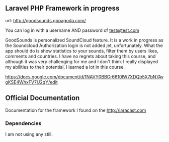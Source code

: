 ## Laravel PHP Framework in progress

url: http://goodsounds.gopagoda.com/

You can log in with a username AND password of test@test.com

GoodSounds is personalized SoundCloud feature. It is a work in progress as the Soundcloud Authorization
login is not added jet, unfortunately.
What the app should do is show statistics to your sounds, filter them by users likes, comments and countries.
I have no regrets about taking this course, and although it was very challenging for me and I don't think I really displayed my abilities to their potential, I learned a lot in this course.

https://docs.google.com/document/d/1NAVY0BBGr6610lW7XDQb5X7bN7AvgKSE4WhxFV7U2qY/edit



## Official Documentation

Documentation for the framework I found on the http://laracast.com

### Dependencies

I am not using any still.
